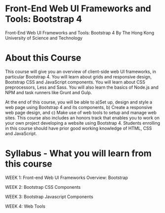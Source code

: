 # Front-End Web UI Frameworks and Tools: Bootstrap 4

Front-End Web UI Frameworks and Tools: Bootstrap 4 By The Hong Kong University of Science and Technology

# About this Course
This course will give you an overview of client-side web UI frameworks, in particular Bootstrap 4. You will learn about grids and responsive design, Bootstrap CSS and JavaScript components. You will learn about CSS preprocessors, Less and Sass. You will also learn the basics of Node.js and NPM and task runners like Grunt and Gulp.

At the end of this course, you will be able to a)Set up, design and style a web page using Bootstrap 4 and its components, b) Create a responsive web page design, and c) Make use of web tools to setup and manage web sites.
This course also includes an honors track that enables you to work on your own project developing a website using Bootstrap 4.
Students enrolling in this course should have prior good working knowledge of HTML, CSS and JavaScript.

# Syllabus - What you will learn from this course

WEEK 1: Front-end Web UI Frameworks Overview: Bootstrap

WEEK 2: Bootstrap CSS Components

WEEK 3: Bootstrap Javascript Components

WEEK 4: Web Tools
